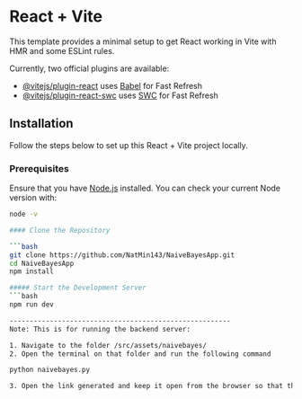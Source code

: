 # React + Vite

This template provides a minimal setup to get React working in Vite with HMR and some ESLint rules.

Currently, two official plugins are available:

- [@vitejs/plugin-react](https://github.com/vitejs/vite-plugin-react/blob/main/packages/plugin-react/README.md) uses [Babel](https://babeljs.io/) for Fast Refresh
- [@vitejs/plugin-react-swc](https://github.com/vitejs/vite-plugin-react-swc) uses [SWC](https://swc.rs/) for Fast Refresh


## Installation

Follow the steps below to set up this React + Vite project locally.

### Prerequisites

Ensure that you have [Node.js](https://nodejs.org/) installed. You can check your current Node version with:

```bash
node -v

#### Clone the Repository

```bash
git clone https://github.com/NatMin143/NaiveBayesApp.git
cd NaiveBayesApp
npm install

##### Start the Development Server
```bash
npm run dev

-------------------------------------------------------
Note: This is for running the backend server:

1. Navigate to the folder /src/assets/naivebayes/
2. Open the terminal on that folder and run the following command

python naivebayes.py

3. Open the link generated and keep it open from the browser so that the backend server can run and can be accessed from the frontend
